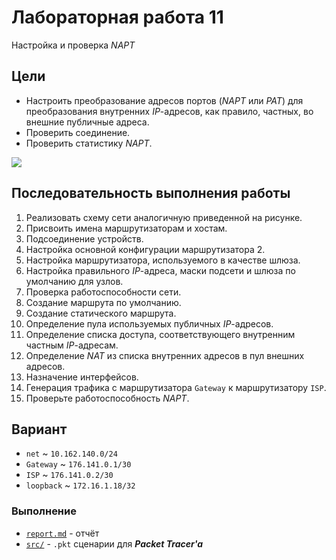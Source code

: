# Лабораторная работа 11

Настройка и проверка _NAPT_

## Цели

- Настроить преобразование адресов портов (_NAPT_ или _PAT_) для преобразования
  внутренних _IP_-адресов, как правило, частных, во внешние публичные адреса.
- Проверить соединение.
- Проверить статистику _NAPT_.

![](http://res.cloudinary.com/dzsjwgjii/image/upload/v1494845131/networks-11-1.png)

## Последовательность выполнения работы

1. Реализовать схему сети аналогичную приведенной на рисунке.
2. Присвоить имена маршрутизаторам и хостам.
3. Подсоединение устройств.
4. Настройка основной конфигурации маршрутизатора 2.
5. Настройка маршрутизатора, используемого в качестве шлюза.
6. Настройка правильного _IP_-адреса, маски подсети и шлюза по умолчанию для
   узлов.
7. Проверка работоспособности сети.
8. Создание маршрута по умолчанию.
9. Создание статического маршрута.
10. Определение пула используемых публичных _IP_-адресов.
11. Определение списка доступа, соответствующего внутренним частным
    _IP_-адресам.
12. Определение _NAT_ из списка внутренних адресов в пул внешних адресов.
13. Назначение интерфейсов.
14. Генерация трафика с маршрутизатора `Gateway` к маршрутизатору `ISP`.
15. Проверьте работоспособность _NAPT_.

## Вариант

- `net` ~ `10.162.140.0/24`
- `Gateway` ~ `176.141.0.1/30`
- `ISP` ~ `176.141.0.2/30`
- `loopback` ~ `172.16.1.18/32`

### Выполнение

- [`report.md`](https://github.com/drapegnik/bsu/tree/master/networks/lab11/report.md) -
  отчёт
- [`src/`](https://github.com/drapegnik/bsu/tree/master/networks/lab11/src) -
  `.pkt` сценарии для **_Packet Tracer'a_**
